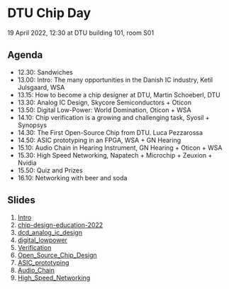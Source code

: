 # DTU Chip Day

19 April 2022, 12:30 at DTU building 101, room S01

## Agenda

 * 12.30: Sandwiches
 * 13.00: Intro: The many opportunities in the Danish IC industry, Ketil Julsgaard, WSA
 * 13.15: How to become a chip designer at DTU, Martin Schoeberl, DTU
 * 13.30: Analog IC Design, Skycore Semiconductors + Oticon
 * 13.50: Digital Low-Power: World Domination, Oticon + WSA
 * 14.10: Chip verification is a growing and challenging task, Syosil + Synopsys
 * 14.30: The First Open-Source Chip from DTU. Luca Pezzarossa
 * 14.50: ASIC prototyping in an FPGA, WSA + GN Hearing
 * 15.10: Audio Chain in Hearing Instrument, GN Hearing + Oticon + WSA
 * 15.30: High Speed Networking, Napatech + Microchip + Zeuxion + Nvidia
 * 15.50: Quiz and Prizes
 * 16.10: Networking with beer and soda

## Slides

 1. [Intro](1-Intro.pdf)
 2. [chip-design-education-2022](2-chip-design-education-2022.pdf)
 3. [dcd_analog_ic_design](3-dcd_analog_ic_design.pdf)
 4. [digital_lowpower](4-digital_lowpower.pdf)
 5. [Verification](5-Verification.pdf)
 6. [Open_Source_Chip_Design](6-Open_Source_Chip_Design.pdf)
 7. [ASIC_prototyping](7-ASIC_prototyping.pdf)
 8. [Audio_Chain](8-Audio_Chain.pdf)
 9. [High_Speed_Networking](9-High_Speed_Networking.pdf)


